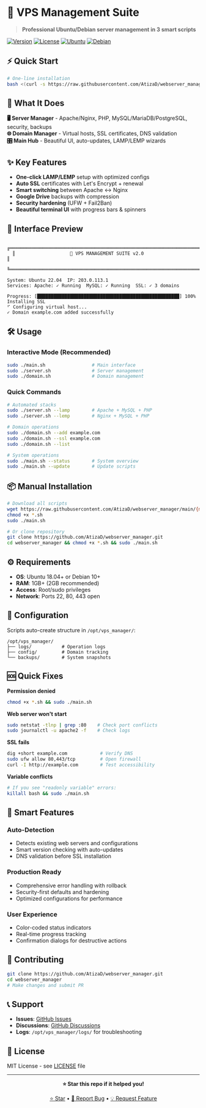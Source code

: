 # 🚀 VPS Management Suite

> **Professional Ubuntu/Debian server management in 3 smart scripts**

[![Version](https://img.shields.io/badge/version-2.0-blue.svg)](https://github.com/AtizaD/webserver_manager)
[![License](https://img.shields.io/badge/license-MIT-green.svg)](LICENSE)
[![Ubuntu](https://img.shields.io/badge/ubuntu-18.04%2B-orange.svg)](https://ubuntu.com/)
[![Debian](https://img.shields.io/badge/debian-10%2B-red.svg)](https://debian.org/)

## ⚡ Quick Start

```bash
# One-line installation
bash <(curl -s https://raw.githubusercontent.com/AtizaD/webserver_manager/main/main.sh)
```

## 🎯 What It Does

**🖥️ Server Manager** - Apache/Nginx, PHP, MySQL/MariaDB/PostgreSQL, security, backups  
**🌐 Domain Manager** - Virtual hosts, SSL certificates, DNS validation  
**🎛️ Main Hub** - Beautiful UI, auto-updates, LAMP/LEMP wizards  

## ✨ Key Features

- **One-click LAMP/LEMP** setup with optimized configs
- **Auto SSL** certificates with Let's Encrypt + renewal
- **Smart switching** between Apache ↔ Nginx 
- **Google Drive** backups with compression
- **Security hardening** (UFW + Fail2Ban)
- **Beautiful terminal UI** with progress bars & spinners

## 🎨 Interface Preview

```
  ╔══════════════════════════════════════════════════════════════════════════════╗
  ║                    🚀 VPS MANAGEMENT SUITE v2.0                           ║
  ╚══════════════════════════════════════════════════════════════════════════════╝

System: Ubuntu 22.04  IP: 203.0.113.1
Services: Apache: ✓ Running  MySQL: ✓ Running  SSL: ✓ 3 domains

Progress: [████████████████████████████████████████████████████] 100% Installing SSL
⠋ Configuring virtual host...
✓ Domain example.com added successfully
```

## 🛠️ Usage

### Interactive Mode (Recommended)
```bash
sudo ./main.sh                 # Main interface
sudo ./server.sh               # Server management  
sudo ./domain.sh               # Domain management
```

### Quick Commands
```bash
# Automated stacks
sudo ./server.sh --lamp        # Apache + MySQL + PHP
sudo ./server.sh --lemp        # Nginx + MySQL + PHP

# Domain operations  
sudo ./domain.sh --add example.com
sudo ./domain.sh --ssl example.com
sudo ./domain.sh --list

# System operations
sudo ./main.sh --status        # System overview
sudo ./main.sh --update        # Update scripts
```

## 📦 Manual Installation

```bash
# Download all scripts
wget https://raw.githubusercontent.com/AtizaD/webserver_manager/main/{main,server,domain}.sh
chmod +x *.sh
sudo ./main.sh

# Or clone repository
git clone https://github.com/AtizaD/webserver_manager.git
cd webserver_manager && chmod +x *.sh && sudo ./main.sh
```

## ⚙️ Requirements

- **OS**: Ubuntu 18.04+ or Debian 10+
- **RAM**: 1GB+ (2GB recommended)
- **Access**: Root/sudo privileges
- **Network**: Ports 22, 80, 443 open

## 🔧 Configuration

Scripts auto-create structure in `/opt/vps_manager/`:
```
/opt/vps_manager/
├── logs/           # Operation logs
├── config/         # Domain tracking
└── backups/        # System snapshots
```

## 🆘 Quick Fixes

**Permission denied**
```bash
chmod +x *.sh && sudo ./main.sh
```

**Web server won't start**
```bash
sudo netstat -tlnp | grep :80    # Check port conflicts
sudo journalctl -u apache2 -f    # Check logs
```

**SSL fails**
```bash
dig +short example.com            # Verify DNS
sudo ufw allow 80,443/tcp         # Open firewall
curl -I http://example.com        # Test accessibility
```

**Variable conflicts**
```bash
# If you see "readonly variable" errors:
killall bash && sudo ./main.sh
```

## 🎯 Smart Features

### Auto-Detection
- Detects existing web servers and configurations
- Smart version checking with auto-updates
- DNS validation before SSL installation

### Production Ready
- Comprehensive error handling with rollback
- Security-first defaults and hardening
- Optimized configurations for performance

### User Experience  
- Color-coded status indicators
- Real-time progress tracking
- Confirmation dialogs for destructive actions

## 🤝 Contributing

```bash
git clone https://github.com/AtizaD/webserver_manager.git
cd webserver_manager
# Make changes and submit PR
```

## 📞 Support

- **Issues**: [GitHub Issues](https://github.com/AtizaD/webserver_manager/issues)
- **Discussions**: [GitHub Discussions](https://github.com/AtizaD/webserver_manager/discussions)
- **Logs**: `/opt/vps_manager/logs/` for troubleshooting

## 📄 License

MIT License - see [LICENSE](LICENSE) file

---

<div align="center">

**⭐ Star this repo if it helped you!**

[⭐ Star](https://github.com/AtizaD/webserver_manager) • [🐛 Report Bug](https://github.com/AtizaD/webserver_manager/issues) • [💡 Request Feature](https://github.com/AtizaD/webserver_manager/issues)

</div>
